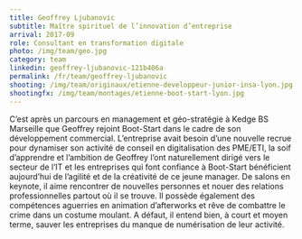 ```yaml
---
title: Geoffrey Ljubanovic
subtitle: Maître spirituel de l’innovation d’entreprise
arrival: 2017-09
role: Consultant en transformation digitale
photo: /img/team/geo.jpg
category: team
linkedin: geoffrey-ljubanovic-121b406a
permalink: /fr/team/geoffrey-ljubanovic
shooting: /img/team/originaux/etienne-developpeur-junior-insa-lyon.jpg
shootingfx: /img/team/montages/etienne-boot-start-lyon.jpg
---
```

C’est après un parcours en management et géo-stratégie à Kedge BS Marseille que Geoffrey rejoint Boot-Start dans le cadre de son développement commercial. L’entreprise avait besoin d’une nouvelle recrue pour dynamiser son activité de conseil en digitalisation des PME/ETI, la soif d’apprendre et l’ambition de Geoffrey l’ont naturellement dirigé vers le secteur de l’IT et les entreprises qui font confiance à Boot-Start bénéficient aujourd’hui de l’agilité et de la créativité de ce jeune manager. De salons en keynote, il aime rencontrer de nouvelles personnes et nouer des relations professionnelles partout où il se trouve. Il possède également des compétences aguerries en animation d’afterworks et rêve de combattre le crime dans un costume moulant. A défaut, il entend bien, à court et moyen terme, sauver les entreprises du manque de numérisation de leur activité.